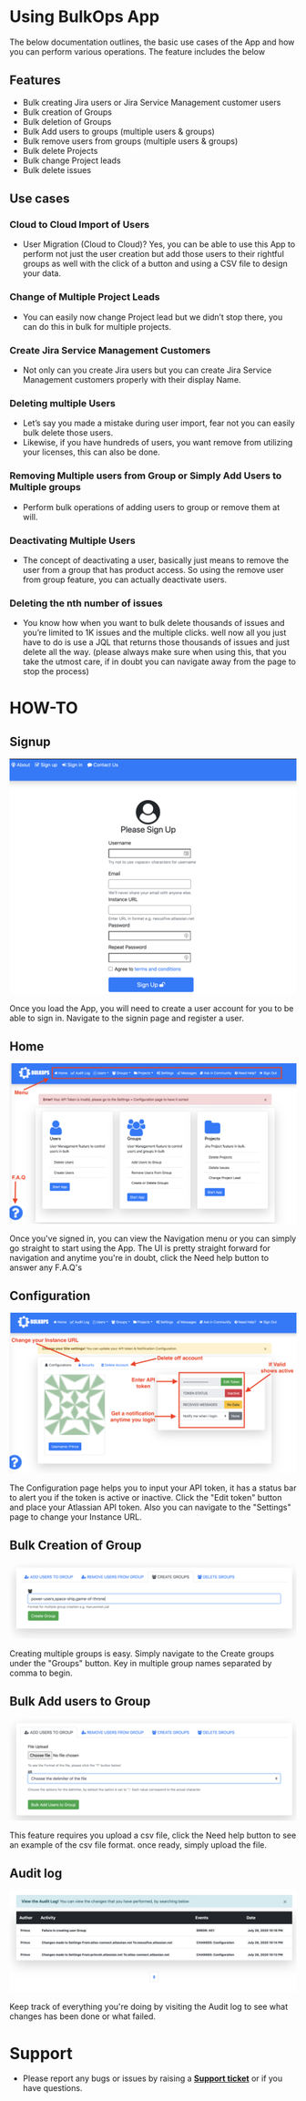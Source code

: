 # Using BulkOps App
The below documentation outlines, the basic use cases of the App and how you can perform various operations. The feature includes the below

## Features
* Bulk creating Jira users or Jira Service Management customer users
* Bulk creation of Groups
* Bulk deletion of Groups
* Bulk Add users to groups (multiple users & groups)
* Bulk remove users from groups (multiple users & groups)
* Bulk delete Projects
* Bulk change Project leads
* Bulk delete issues 

## Use cases
### Cloud to Cloud Import of Users
* User Migration (Cloud to Cloud)? Yes, you can be able to use this App to perform not just the user creation but add those users to their rightful groups as well with the click of a button and using a CSV file to design your data.

### Change of Multiple Project Leads
* You can easily now change Project lead but we didn’t stop there, you can do this in bulk for multiple projects.

### Create Jira Service Management Customers
* Not only can you create Jira users but you can create Jira Service Management customers properly with their display Name.

### Deleting multiple Users
* Let’s say you made a mistake during user import, fear not you can easily bulk delete those users.
* Likewise, if you have hundreds of users, you want remove from utilizing your licenses, this can also be done.

### Removing Multiple users from Group or Simply Add Users to Multiple groups
* Perform bulk operations of adding users to group or remove them at will.

### Deactivating Multiple Users
* The concept of deactivating a user, basically just means to remove the user from a group that has product access. So using the remove user from group feature, you can actually deactivate users.

### Deleting the nth number of issues
* You know how when you want to bulk delete thousands of issues and you’re limited to 1K issues and the multiple clicks. well now all you just have to do is use a JQL that returns those thousands of issues and just delete all the way. (please always make sure when using this, that you take the utmost care, if in doubt you can navigate away from the page to stop the process)


# HOW-TO
## Signup
![](https://github.com/princenyeche/BOP/blob/master/img/signup.png)

Once you load the App, you will need to create a user account for you to be able to sign in. Navigate to the signin page and register a user.

## Home 
![](https://github.com/princenyeche/BOP/blob/master/img/home_screen.png)

Once you've signed in, you can view the Navigation menu or you can simply go straight to start using the App. The UI is pretty straight forward for navigation and anytime you're in doubt, click the Need help button to answer any F.A.Q's

## Configuration
![](https://github.com/princenyeche/BOP/blob/master/img/config_screen.png)

The Configuration page helps you to input your API token, it has a status bar to alert you if the token is active or inactive. Click the "Edit token" button and place your Atlassian API token. Also you can navigate to the "Settings" page to change your Instance URL.

## Bulk Creation of Group
![](https://github.com/princenyeche/BOP/blob/master/img/bulk_create_groups.png)

Creating multiple groups is easy. Simply navigate to the Create groups under the "Groups" button. Key in multiple group names separated by comma to begin.

## Bulk Add users to Group
![](https://github.com/princenyeche/BOP/blob/master/img/bulk_add_users_to_groups.png)

This feature requires you upload a csv file, click the Need help button to see an example of the csv file format. once ready, simply upload the file.

## Audit log
![](https://github.com/princenyeche/BOP/blob/master/img/audit_log.png)

Keep track of everything you're doing by visiting the Audit log to see what changes has been done or what failed.


# Support
* Please report any bugs or issues by raising a **[Support ticket](https://elfapp.website/support)** or if you have questions.

